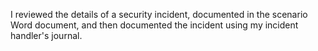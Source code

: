 I reviewed the details of a security incident, documented in the scenario Word document, and then documented the incident using my incident handler's journal. 

